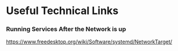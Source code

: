 # Useful Technical Links

### Running Services After the Network is up
https://www.freedesktop.org/wiki/Software/systemd/NetworkTarget/
